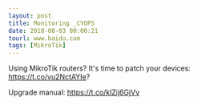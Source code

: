```yaml
---
layout: post
title: Monitoring _CYOPS
date: 2018-08-03 00:00:21
tourl: www.baidu.com
tags: [MikroTik]
---
```

Using MikroTik routers?
It's time to patch your devices:
https://t.co/vu2NctAYIe?

Upgrade manual:
https://t.co/klZij6GjVv
